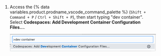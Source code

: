 1. Access the {% data variables.product.prodname_vscode_command_palette %} (`Shift + Command + P` / `Ctrl + Shift + P`), then start typing "dev container". Select **Codespaces: Add Development Container Configuration Files...**.

   !["Codespaces: Add Development Container Configuration Files..." in the {% data variables.product.prodname_vscode_command_palette %}](/assets/images/help/codespaces/add-prebuilt-container-command.png)
